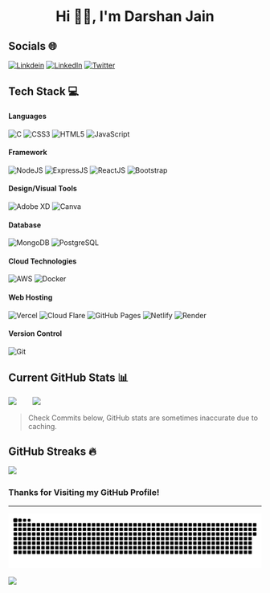<!--<p align="center">
  <a href="https://fontmeme.com/fonts/geraldo-island-font/"><img src="https://fontmeme.com/permalink/230807/c5a154fa14af598ef5351eaef0df2880.png" alt="geraldo-island-font" border="0"></a>
</p>-->

<h1 align="center"> Hi 👋🏻, I'm Darshan Jain </br> 
</h1>

## Socials 🌐
[![Linkdein](https://img.shields.io/badge/linkedin-000?style=for-the-badge&logo=linkedin&logoColor=blue)](https://www.linkedin.com/in/Darshan-Jain1/)
[<img src="https://img.shields.io/badge/linkedin-000?style=for-the-badge&logo=linkedin&logoColor=blue" alt="LinkedIn" style="height:40px; width:auto;">](https://www.linkedin.com/in/Darshan-Jain1/)
[![Twitter](https://img.shields.io/badge/Twitter-000?style=for-the-badge&logo=X&logoColor=white)](https://twitter.com/Darshan37653986)
<!--[![Instagram](https://img.shields.io/badge/Instagram-000?style=for-the-badge&logo=Instagram&logoColor=pink)](https://www.instagram.com/darshan_._._j/)-->
<!--[![Instagram](https://img.shields.io/badge/Instagram-000?style=for-the-badge&logo=Instagram&logoColor=pink)](https://www.instagram.com/darshan_._._j/)-->

## Tech Stack 💻
#### Languages
![C](https://img.shields.io/badge/C-000?style=for-the-badge&logo=C&logoColor=0047AB)
![CSS3](https://img.shields.io/badge/-CSS3-000?style=for-the-badge&logo=css3&logoColor=blue)
![HTML5](https://img.shields.io/badge/-HTML5-000?style=for-the-badge&logo=html5)
![JavaScript](https://img.shields.io/badge/-JavaScript-000?style=for-the-badge&logo=javascript)
<!--![Java](https://img.shields.io/badge/Java-000?style=for-the-badge&logo=openjdk&logoColor=yellow)-->

#### Framework
![NodeJS](https://img.shields.io/badge/-NodeJS-000?style=for-the-badge&logo=node.js&logoColor=pink)
![ExpressJS](https://img.shields.io/badge/-ExpressJS-000?style=for-the-badge&logo=express)
![ReactJS](https://img.shields.io/badge/-React-000?style=for-the-badge&logo=react)
![Bootstrap](https://img.shields.io/badge/-Bootstrap-000?style=for-the-badge&logo=bootstrap)
<!--![API](https://img.shields.io/badge/-API-000?style=for-the-badge&logo=fastapi)-->

#### Design/Visual Tools
<!--![Figma](https://img.shields.io/badge/-Figma-000?style=for-the-badge&logo=figma)-->
![Adobe XD](https://img.shields.io/badge/-Adobe%20XD-000?style=for-the-badge&logo=adobe%20XD)
![Canva](https://img.shields.io/badge/-Canva-000?style=for-the-badge&logo=canva)

#### Database
![MongoDB](https://img.shields.io/badge/-MongoDB-000?style=for-the-badge&logo=mongodb)
![PostgreSQL](https://img.shields.io/badge/-POSTGRESQL-000?style=for-the-badge&logo=POSTGRESQL&logoColor=lightblue)

#### Cloud Technologies
![AWS](https://img.shields.io/badge/Amazon%20Web%20Services-000?style=for-the-badge&logo=amazonwebservices&&logoColor=FF9900)
![Docker](https://img.shields.io/badge/-Docker-000?style=for-the-badge&logo=docker)

#### Web Hosting
![Vercel](https://img.shields.io/badge/-Vercel-000?style=for-the-badge&logo=vercel)
![Cloud Flare](https://img.shields.io/badge/-CloudFlare-000?style=for-the-badge&logo=cloudflare)
![GitHub Pages](https://img.shields.io/badge/-GitHub%20Pages-000?style=for-the-badge&logo=github)
![Netlify](https://img.shields.io/badge/-Netlify-000?style=for-the-badge&logo=netlify)
![Render](https://img.shields.io/badge/-Render-000?style=for-the-badge&logo=Render)

#### Version Control
![Git](https://img.shields.io/badge/-Git-000?style=for-the-badge&logo=git)

## Current GitHub Stats 📊
![](https://github-readme-stats.vercel.app/api?username=Darshan1412&theme=onedark&hide_border=true&include_all_commits=true&count_private=true) &nbsp;&nbsp;&nbsp;&nbsp;&nbsp;&nbsp;
![](https://github-readme-stats.vercel.app/api/top-langs/?username=Darshan1412&theme=onedark&hide_border=true&include_all_commits=true&count_private=true&layout=compact)
> Check Commits below, GitHub stats are sometimes inaccurate due to caching.
> 
## GitHub Streaks 🔥
![](https://github-readme-streak-stats.herokuapp.com/?user=Darshan1412&theme=onedark&hide_border=true)<br/>

### Thanks for Visiting my GitHub Profile!

---
<!--
<p align="center">
<img src="https://github.com/Darshan1412/Darshan1412/blob/output/github-contribution-grid-snake.svg">
</p>
-->
<picture>
  <source media="(prefers-color-scheme: dark)" srcset="https://raw.githubusercontent.com/Darshan1412/Darshan1412/output/github-snake-dark.svg" />
  <source media="(prefers-color-scheme: light)" srcset="https://raw.githubusercontent.com/Darshan1412/Darshan1412/output/github-snake.svg" />
  <img alt="github-snake" src="https://raw.githubusercontent.com/Darshan1412/Darshan1412/output/github-snake.svg" />
</picture>

[![](https://visitcount.itsvg.in/api?id=Darshan1412&pretty=true)](https://visitcount.itsvg.in)
